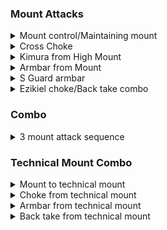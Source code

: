 ### Mount Attacks

<details>
<summary>Mount control/Maintaining mount</summary>

- When opponents is pushing on your hips or has their arms around you. Lift up one of their elbows and drive knee forward under their armpit. 
Then lift the other elbow and drive the knee forward. Keep base low throughout.
- Keeping mount position when opponent bumps. If opponents bumps to your left, stretch out left arm and put right arm under opponents head. 
\\
You have opponent in mount. They shrimp to your right. \
Left knee goes to their head. Right hand grab over on opponents left elbow. \
Left hand is outstretched on the floor. Use arm and body to flatten them and \
put them back into mount. \
\
When opponent bridges, outstretch one arm to stop being turned over and other \
arm around their head. Lifting opponents head off the ground means they cannot \
bridge properly. \
\
When opponent is pushing on your shoulders, be in low mount. Lean on one arm as bring the other in, then bring the other. \
\
When opponent is pushing your hips, cup their elbow to lift their arm and then bring your knee in high under their armpit. \

</details>

<details>
<summary>Cross Choke</summary>
Choke from mount. Keep low base and stretch out right hand. Move your body to the right side of opponents head. Left hand goes palm up across opponents neck. 
Grab with 4 fingers as deep as you can. Then in small jumps move your right hand to the left of opponents head. 
Don't do this in one quick movement as need to keep base throughout. Put your head on the mat on the left side of opponents head. 
Left hand then goes palm down on opponents gi as close to their neck as possible. No need to grab actual lapel. 
Then move head back to the middle and as high as you can. Use your belly pressing down to do the choke. No need to use your hands. 
</details>
<details>

<summary>Kimura from High Mount</summary>
Armbar from high mount. Move left knee forward as high as you can, higher than opponents head. \
 With your left hand grab opponents right shoulder. \
Lean to your right. Put body weight onto right knee and right side of your body, so you can lift left leg. \
Put left foot on the ground and press opponents shoulder with your left knee to turn them to the side. Left foot is on the floor. \
Adjust your foot and knee to keep knee pressing tightly against the opponents shoulder. They should not be able to free their arm or go back on their back. \ 
Then posture up. Use your right hand to control opponents elbow. Left hand grabs opponents wrist and presses down in a kimura-style arm lock. \
</details>

<details>
<summary>Armbar from Mount</summary>

Opponent is defending their neck using cross arms. \
Grab opponents right wrist with your right hand (cross-grip) \
Move your body very far to your left so your ribs \
are pressing under opponents right arm. \
Move your left knee up to opponents head keeping pressure forward on \
opponents arm. \
Use left hand to pull opponents left arm forward so you can bring your \
right foot under opponents shoulder in S-Guard position. \
Use left hand to control opponents arm ready for armbar. \
Right hand goes on the floor near opponents hip and move \
your body to the right so you can bring your left leg over. \
Then fall back and do armbar. \
</details>

<details>
<summary>S Guard armbar</summary>

https://www.youtube.com/watch?v=ka3yyHpHG9o
</details>

<details>
<summary>Ezikiel choke/Back take combo</summary>

Strong mount position:\
Put opponent in low mount. Hips down, feet together. \
Left arm around their head. Stretch out your right arm. \
Put your weight and body as low as you can to your right. \
This is a very strong mount position. \
\
Mount attack ezikiel choke: \
If they try to push your right leg down.  \
Can grab inside of right sleeve with your left hand which is around \
opponents head. \
Use right hand to go across opponents neck and grab your bicep. \
Press down on their neck and bring elbow to the ground. \
\
Mount attack into taking back: \
In strong mount position. Opponent tries to defend ezikiel choke with their left \
arm. Bring your right arm around to wrap around outside of their arm. \
Then use spider walk with your hand to bring their arm forward. \
When have brought it quite high, use left arm under opponents head to grab it. \
Without giving much space, bring your head around to the outside of their arm. \
Then bring your right knee to their head. Left foot to their hip. \
Right hand grabs their wrist. Left hand grabs your own wrist. \
Turn to your left. Keep control of their back. Get other hook in and take their back. \
\
Ezikiel other side: \
Right hand around opponents head. Get left arm infront. \
Right hand grabs inside your left gi sleeve. \
Left hand infront of opponents neck. \
Important that left elbow should be close to opponents head. \
Both elbows on the floor. Raise your right elbow. \
</details>

### Combo

<details>
<summary>3 mount attack sequence</summary>
\
1) Choke from mount: \
Lean to your right. Left hand palm up 4 fingers in goes deep across into opponents collar. \
Right hand circle around to your left and move your head into the ground to your left. \
Right hand palm down grab near opponents neck with bottom 3 fingers. Bring head to the middle next to opponent. \
Use belly and hip thrust with hands to choke. \
\
2)Americana from mount: \
Opponent blocks 1) as soon as put left hand in. Grab their hand with left hand. \
posture up and also grab their elbow with your right hand. Use body to bring it to the ground. \
Americana position. Lean back to bring their elbow under shoulder level. Lean to the left as lift. \
\
3)Armbar from mount: \
Can defend Americana if they're attacking your left hand by grabbing your left hand \
with your right hand and bringing it across your body to the right. \
If opponent does this, keep Americana grip and put their hand on the ground on the other side to your left. \
 Left leg up and against their hip. Right knee to opponents head. Lean left, leg across and Armbar. \

</details>

### Technical Mount Combo

<details>
<summary>Mount to technical mount</summary>

You are in mount and start cross choke with your left hand. Opponent bridges to your left. Turn your base, bringing your right knee \ behind opponents head and left foot on their hip. Keep low and use your chest to keep opponent on their side. 
</details>

<details>
<summary>Choke from technical mount</summary>

Left hand slide down opponents collar and right hand go around their head. Right hand goes tight across their neck as deep as you can.\ Get thumb in and close your hand. Left hand bring opponents left hand behind their body by pulling back on their elbow joint. Put your\ left hand on your right bicep and start to stretch out both your hands to finish the choke. 
</details>

<details>
<summary>Armbar from technical mount</summary>

If the opponent is defending their neck so can't choke well. Put right hand out in front of their body. \
Put weight on right hand and lean to your left and bring your right leg across. Sit back and do the armbar. \
</details>

<details>
<summary>Back take from technical mount</summary>

If opponent is very tight and can't do choke or armbar. Press your chest on opponents shoulder and press them forward to create space \ to cup under their armpit with your right hand. Then keep them tight and fall back on your left shoulder. Get your hooks in and take the back. 
</details>